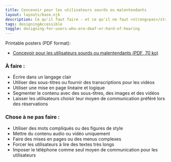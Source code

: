 ```yaml
---
title: Concevoir pour les utilisateurs sourds ou malentendants
layout: layouts/base.njk
description: Ce qu'il faut faire - et ce qu'il ne faut <strong>pas</strong> faire - lors de la conception pour les utilisateurs sourds ou malentendants.
tags: designingAccessible
toggle: designing-for-users-who-are-deaf-or-hard-of-hearing
---
```

<p>Printable posters <span id="das1">(PDF format)</span>:</p>
<ul>
			<li><a href="{{ rootPath }}docs/posters/Sourds-fr_2023.pdf" id="das4" aria-labelledby="das4 das1">Concevoir pour les utilisateurs sourds ou malentendants (<abbr lang="en" title="Portable Document Format">PDF</abbr>, 70 <abbr title="kilo-octet">ko</abbr>)</a></li></ul>


<div class="row">
	<div class="col-md-6">

### À faire :

*   Écrire dans un langage clair
*   Utiliser des sous-titres ou fournir des transcriptions pour les vidéos
*   Utiliser une mise en page linéaire et logique
*   Segmenter le contenu avec des sous-titres, des images et des vidéos
*   Laisser les utilisateurs choisir leur moyen de communication préféré lors des réservations
	</div>
	<div class="col-md-6">

### Chose à ne pas faire :

*   Utiliser des mots compliqués ou des figures de style
*   Mettre du contenu audio ou vidéo uniquement
*   Faire des mises en pages ou des menus complexes
*   Forcer les utilisateurs à lire des textes très longs
*   Imposer le téléphone comme seul moyen de communication pour les utilisateurs
	</div>
</div>
